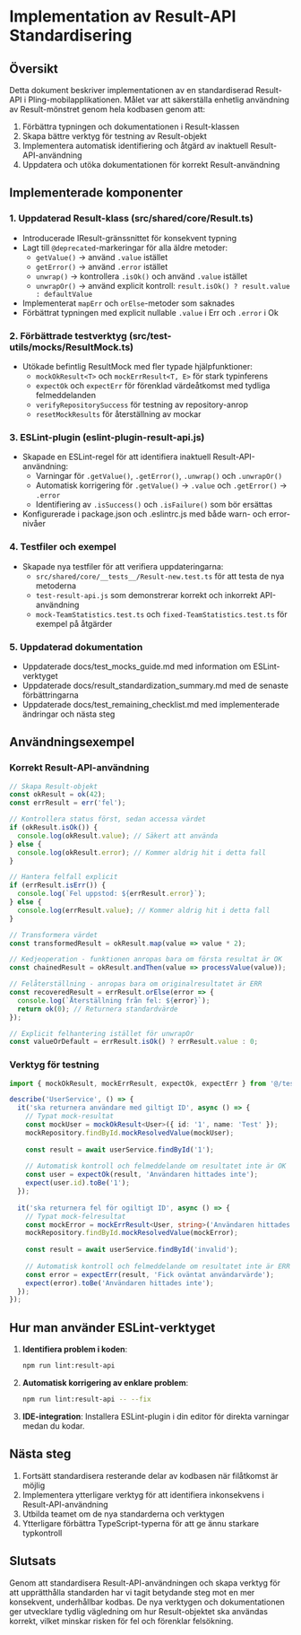 # Implementation av Result-API Standardisering

## Översikt

Detta dokument beskriver implementationen av en standardiserad Result-API i Pling-mobilapplikationen. Målet var att säkerställa enhetlig användning av Result-mönstret genom hela kodbasen genom att:

1. Förbättra typningen och dokumentationen i Result-klassen
2. Skapa bättre verktyg för testning av Result-objekt
3. Implementera automatisk identifiering och åtgärd av inaktuell Result-API-användning
4. Uppdatera och utöka dokumentationen för korrekt Result-användning

## Implementerade komponenter

### 1. Uppdaterad Result-klass (src/shared/core/Result.ts)

- Introducerade IResult-gränssnittet för konsekvent typning
- Lagt till `@deprecated`-markeringar för alla äldre metoder:
  - `getValue()` → använd `.value` istället
  - `getError()` → använd `.error` istället
  - `unwrap()` → kontrollera `.isOk()` och använd `.value` istället
  - `unwrapOr()` → använd explicit kontroll: `result.isOk() ? result.value : defaultValue`
- Implementerat `mapErr` och `orElse`-metoder som saknades
- Förbättrat typningen med explicit nullable `.value` i Err och `.error` i Ok

### 2. Förbättrade testverktyg (src/test-utils/mocks/ResultMock.ts)

- Utökade befintlig ResultMock med fler typade hjälpfunktioner:
  - `mockOkResult<T>` och `mockErrResult<T, E>` för stark typinferens
  - `expectOk` och `expectErr` för förenklad värdeåtkomst med tydliga felmeddelanden
  - `verifyRepositorySuccess` för testning av repository-anrop 
  - `resetMockResults` för återställning av mockar

### 3. ESLint-plugin (eslint-plugin-result-api.js)

- Skapade en ESLint-regel för att identifiera inaktuell Result-API-användning:
  - Varningar för `.getValue()`, `.getError()`, `.unwrap()` och `.unwrapOr()`
  - Automatisk korrigering för `.getValue()` → `.value` och `.getError()` → `.error`
  - Identifiering av `.isSuccess()` och `.isFailure()` som bör ersättas
- Konfigurerade i package.json och .eslintrc.js med både warn- och error-nivåer

### 4. Testfiler och exempel

- Skapade nya testfiler för att verifiera uppdateringarna:
  - `src/shared/core/__tests__/Result-new.test.ts` för att testa de nya metoderna
  - `test-result-api.js` som demonstrerar korrekt och inkorrekt API-användning
  - `mock-TeamStatistics.test.ts` och `fixed-TeamStatistics.test.ts` för exempel på åtgärder

### 5. Uppdaterad dokumentation

- Uppdaterade docs/test_mocks_guide.md med information om ESLint-verktyget
- Uppdaterade docs/result_standardization_summary.md med de senaste förbättringarna
- Uppdaterade docs/test_remaining_checklist.md med implementerade ändringar och nästa steg

## Användningsexempel

### Korrekt Result-API-användning

```typescript
// Skapa Result-objekt
const okResult = ok(42);
const errResult = err('fel');

// Kontrollera status först, sedan accessa värdet
if (okResult.isOk()) {
  console.log(okResult.value); // Säkert att använda
} else {
  console.log(okResult.error); // Kommer aldrig hit i detta fall
}

// Hantera felfall explicit
if (errResult.isErr()) {
  console.log(`Fel uppstod: ${errResult.error}`);
} else {
  console.log(errResult.value); // Kommer aldrig hit i detta fall
}

// Transformera värdet
const transformedResult = okResult.map(value => value * 2);

// Kedjeoperation - funktionen anropas bara om första resultat är OK
const chainedResult = okResult.andThen(value => processValue(value));

// Felåterställning - anropas bara om originalresultatet är ERR
const recoveredResult = errResult.orElse(error => {
  console.log(`Återställning från fel: ${error}`);
  return ok(0); // Returnera standardvärde
});

// Explicit felhantering istället för unwrapOr
const valueOrDefault = errResult.isOk() ? errResult.value : 0;
```

### Verktyg för testning

```typescript
import { mockOkResult, mockErrResult, expectOk, expectErr } from '@/test-utils/mocks/ResultMock';

describe('UserService', () => {
  it('ska returnera användare med giltigt ID', async () => {
    // Typat mock-resultat
    const mockUser = mockOkResult<User>({ id: '1', name: 'Test' });
    mockRepository.findById.mockResolvedValue(mockUser);
    
    const result = await userService.findById('1');
    
    // Automatisk kontroll och felmeddelande om resultatet inte är OK
    const user = expectOk(result, 'Användaren hittades inte');
    expect(user.id).toBe('1');
  });
  
  it('ska returnera fel för ogiltigt ID', async () => {
    // Typat mock-felresultat
    const mockError = mockErrResult<User, string>('Användaren hittades inte');
    mockRepository.findById.mockResolvedValue(mockError);
    
    const result = await userService.findById('invalid');
    
    // Automatisk kontroll och felmeddelande om resultatet inte är ERR
    const error = expectErr(result, 'Fick oväntat användarvärde');
    expect(error).toBe('Användaren hittades inte');
  });
});
```

## Hur man använder ESLint-verktyget

1. **Identifiera problem i koden**:
   ```bash
   npm run lint:result-api
   ```

2. **Automatisk korrigering av enklare problem**:
   ```bash
   npm run lint:result-api -- --fix
   ```

3. **IDE-integration**: Installera ESLint-plugin i din editor för direkta varningar medan du kodar.

## Nästa steg

1. Fortsätt standardisera resterande delar av kodbasen när filåtkomst är möjlig
2. Implementera ytterligare verktyg för att identifiera inkonsekvens i Result-API-användning
3. Utbilda teamet om de nya standarderna och verktygen
4. Ytterligare förbättra TypeScript-typerna för att ge ännu starkare typkontroll

## Slutsats

Genom att standardisera Result-API-användningen och skapa verktyg för att upprätthålla standarden har vi tagit betydande steg mot en mer konsekvent, underhållbar kodbas. De nya verktygen och dokumentationen ger utvecklare tydlig vägledning om hur Result-objektet ska användas korrekt, vilket minskar risken för fel och förenklar felsökning. 